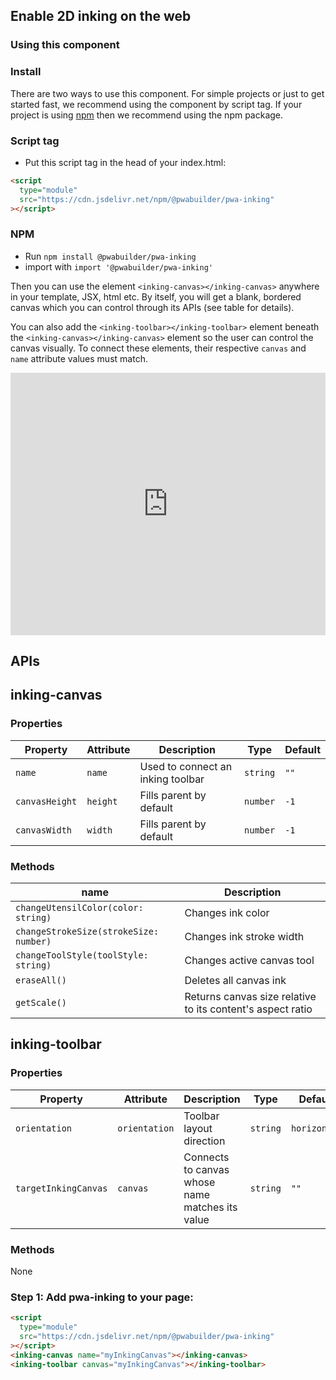 <div id="headerDiv">

## Enable 2D inking on the web

</div>

<div id="contentContainer">
<div id="leftSide">
  
### Using this component

### Install

There are two ways to use this component. For simple projects or just to get started fast, we recommend using the component by script tag. If your project is using [npm](https://www.npmjs.com/) then we recommend using the npm package.

### Script tag

- Put this script tag in the head of your index.html:

```html
<script
  type="module"
  src="https://cdn.jsdelivr.net/npm/@pwabuilder/pwa-inking"
></script>
```

### NPM

- Run `npm install @pwabuilder/pwa-inking`
- import with `import '@pwabuilder/pwa-inking'`

Then you can use the element `<inking-canvas></inking-canvas>` anywhere in your template, JSX, html etc. By itself, you will get a blank, bordered canvas which you can control through its APIs (see table for details).

You can also add the `<inking-toolbar></inking-toolbar>` element beneath the `<inking-canvas></inking-canvas>` element so the user can control the canvas visually. To connect these elements, their respective `canvas` and `name` attribute values must match.

<!-- Copy and Paste Me -->
<div class="glitch-embed-wrap" style="height: 420px; width: 100%;">
  <iframe
    src="https://glitch.com/embed/#!/embed/pwa-inking?path=index.html&previewSize=100"
    title="pwa-inking on Glitch"
    allow="geolocation; microphone; camera; midi; vr; encrypted-media"
    style="height: 100%; width: 100%; border: 0;">
  </iframe>
</div>

## APIs

## inking-canvas

### Properties

| Property             | Attribute            | Description                                                                     | Type      | Default                                             |
| -------------------- | -------------------- | ------------------------------------------------------------------------------- | --------- | --------------------------------------------------- |
| `name`               | `name`               | Used to connect an inking toolbar                                               | `string`  | `""`                                                |
| `canvasHeight`       | `height`             | Fills parent by default                                                         | `number`  | `-1`                                                |
| `canvasWidth`        | `width`              | Fills parent by default                                                         | `number`  | `-1`                                                |

### Methods

| name                                      | Description                                                   |
| ---------------                           | --------------------------                                    |
| `changeUtensilColor(color: string)`       | Changes ink color                                             |
| `changeStrokeSize(strokeSize: number)`    | Changes ink stroke width                                      |
| `changeToolStyle(toolStyle: string)`      | Changes active canvas tool                                    | 
| `eraseAll()`                              | Deletes all canvas ink                                        |
| `getScale()`                              | Returns canvas size relative to its content's aspect ratio    |

## inking-toolbar

### Properties

| Property             | Attribute            | Description                                                                     | Type      | Default                                             |
| -------------------- | -------------------- | ------------------------------------------------------------------------------- | --------- | --------------------------------------------------- |
| `orientation`        | `orientation`        | Toolbar layout direction                                                        | `string`  | `horizontal`                                        |
| `targetInkingCanvas` | `canvas`             | Connects to canvas whose name matches its value                                 | `string`  | `""`                                                |

### Methods

None

<div id="rightSide">

### Step 1: Add pwa-inking to your page: 

<div class="codeBlockHeader">
  <copy-button codeurl="https://raw.githubusercontent.com/pwa-builder/pwabuilder-snippits/demo/src/inking/inking.html">
  </copy-button>
</div>

<div class="codeBlock">
 
```html
<script
  type="module"
  src="https://cdn.jsdelivr.net/npm/@pwabuilder/pwa-inking"
></script>
<inking-canvas name="myInkingCanvas"></inking-canvas>
<inking-toolbar canvas="myInkingCanvas"></inking-toolbar>
```
</div>

</div>